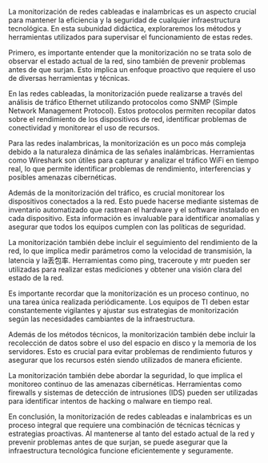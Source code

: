 La monitorización de redes cableadas e inalambricas es un aspecto crucial para mantener la eficiencia y la seguridad de cualquier infraestructura tecnológica. En esta subunidad didáctica, exploraremos los métodos y herramientas utilizados para supervisar el funcionamiento de estas redes.

Primero, es importante entender que la monitorización no se trata solo de observar el estado actual de la red, sino también de prevenir problemas antes de que surjan. Esto implica un enfoque proactivo que requiere el uso de diversas herramientas y técnicas.

En las redes cableadas, la monitorización puede realizarse a través del análisis de tráfico Ethernet utilizando protocolos como SNMP (Simple Network Management Protocol). Estos protocolos permiten recopilar datos sobre el rendimiento de los dispositivos de red, identificar problemas de conectividad y monitorear el uso de recursos.

Para las redes inalambricas, la monitorización es un poco más compleja debido a la naturaleza dinámica de las señales inalámbricas. Herramientas como Wireshark son útiles para capturar y analizar el tráfico WiFi en tiempo real, lo que permite identificar problemas de rendimiento, interferencias y posibles amenazas cibernéticas.

Además de la monitorización del tráfico, es crucial monitorear los dispositivos conectados a la red. Esto puede hacerse mediante sistemas de inventario automatizado que rastrean el hardware y el software instalado en cada dispositivo. Esta información es invaluable para identificar anomalías y asegurar que todos los equipos cumplen con las políticas de seguridad.

La monitorización también debe incluir el seguimiento del rendimiento de la red, lo que implica medir parámetros como la velocidad de transmisión, la latencia y la丢包率. Herramientas como ping, traceroute y mtr pueden ser utilizadas para realizar estas mediciones y obtener una visión clara del estado de la red.

Es importante recordar que la monitorización es un proceso continuo, no una tarea única realizada periódicamente. Los equipos de TI deben estar constantemente vigilantes y ajustar sus estrategias de monitorización según las necesidades cambiantes de la infraestructura.

Además de los métodos técnicos, la monitorización también debe incluir la recolección de datos sobre el uso del espacio en disco y la memoria de los servidores. Esto es crucial para evitar problemas de rendimiento futuros y asegurar que los recursos estén siendo utilizados de manera eficiente.

La monitorización también debe abordar la seguridad, lo que implica el monitoreo continuo de las amenazas cibernéticas. Herramientas como firewalls y sistemas de detección de intrusiones (IDS) pueden ser utilizadas para identificar intentos de hacking o malware en tiempo real.

En conclusión, la monitorización de redes cableadas e inalambricas es un proceso integral que requiere una combinación de técnicas técnicas y estrategias proactivas. Al mantenerse al tanto del estado actual de la red y prevenir problemas antes de que surjan, se puede asegurar que la infraestructura tecnológica funcione eficientemente y seguramente.
